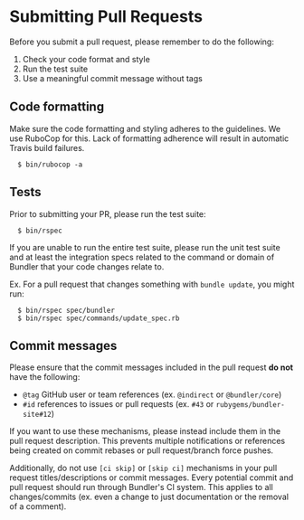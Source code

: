 # Submitting Pull Requests

Before you submit a pull request, please remember to do the following:

1. Check your code format and style
2. Run the test suite
3. Use a meaningful commit message without tags

## Code formatting

Make sure the code formatting and styling adheres to the guidelines. We use RuboCop for this. Lack of formatting adherence will result in automatic Travis build failures.

      $ bin/rubocop -a

## Tests

Prior to submitting your PR, please run the test suite:

      $ bin/rspec

If you are unable to run the entire test suite, please run the unit test suite and at least the integration specs related to the command or domain of Bundler that your code changes relate to.

Ex. For a pull request that changes something with `bundle update`, you might run:

      $ bin/rspec spec/bundler
      $ bin/rspec spec/commands/update_spec.rb

## Commit messages

Please ensure that the commit messages included in the pull request __do not__ have the following:
  - `@tag` GitHub user or team references (ex. `@indirect` or `@bundler/core`)
  - `#id` references to issues or pull requests (ex. `#43` or `rubygems/bundler-site#12`)

If you want to use these mechanisms, please instead include them in the pull request description. This prevents multiple notifications or references being created on commit rebases or pull request/branch force pushes.

Additionally, do not use `[ci skip]` or `[skip ci]` mechanisms in your pull request titles/descriptions or commit messages. Every potential commit and pull request should run through Bundler's CI system. This applies to all changes/commits (ex. even a change to just documentation or the removal of a comment).
